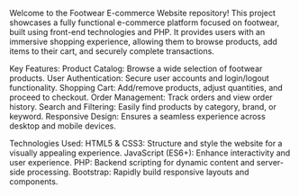 Welcome to the Footwear E-commerce Website repository! This project showcases a fully functional e-commerce platform focused on footwear, built using front-end technologies and PHP. It provides users with an immersive shopping experience, allowing them to browse products, add items to their cart, and securely complete transactions.

Key Features:
Product Catalog: Browse a wide selection of footwear products.
User Authentication: Secure user accounts and login/logout functionality.
Shopping Cart: Add/remove products, adjust quantities, and proceed to checkout.
Order Management: Track orders and view order history.
Search and Filtering: Easily find products by category, brand, or keyword.
Responsive Design: Ensures a seamless experience across desktop and mobile devices.

Technologies Used:
HTML5 & CSS3: Structure and style the website for a visually appealing experience.
JavaScript (ES6+): Enhance interactivity and user experience.
PHP: Backend scripting for dynamic content and server-side processing.
Bootstrap: Rapidly build responsive layouts and components.

